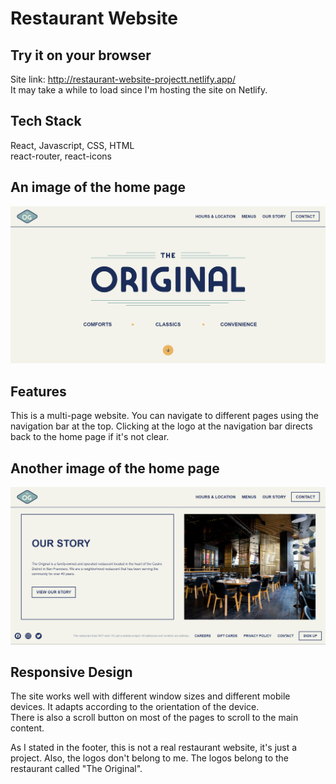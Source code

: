 # Restaurant Website

## Try it on your browser

Site link: http://restaurant-website-projectt.netlify.app/  
It may take a while to load since I'm hosting the site on Netlify.

## Tech Stack

React, Javascript, CSS, HTML  
react-router, react-icons

## An image of the home page

![Home Page](/home-page.png)

## Features

This is a multi-page website. You can navigate to different pages using the navigation bar at the top. Clicking at the logo at the navigation bar directs back to the home page if it's not clear.  

## Another image of the home page

![Home Page Scrolled](/home-page-scrolled.png)

## Responsive Design

The site works well with different window sizes and different mobile devices. It adapts according to the orientation of the device.  
There is also a scroll button on most of the pages to scroll to the main content.  
  
As I stated in the footer, this is not a real restaurant website, it's just a project. Also, the logos don't belong to me. The logos belong to the restaurant called "The Original".
